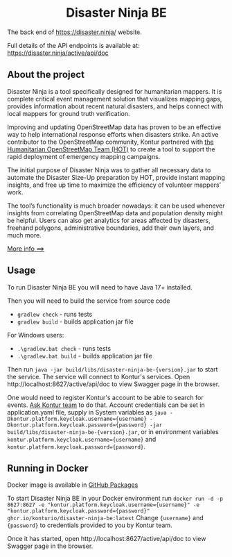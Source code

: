 <h1 align="center">Disaster Ninja BE</h1>

The back end of https://disaster.ninja/ website.

Full details of the API endpoints is available at: https://disaster.ninja/active/api/doc

## About the project

Disaster Ninja is a tool specifically designed for humanitarian mappers. It is complete critical event management solution that visualizes mapping gaps, provides information about recent natural disasters, and helps connect with local mappers for ground truth verification.

Improving and updating OpenStreetMap data has proven to be an effective way to help international response efforts when disasters strike. An active contributor to the OpenStreetMap community, Kontur partnered with [the Humanitarian OpenStreetMap Team (HOT)](https://www.hotosm.org/) to create a tool to support the rapid deployment of emergency mapping campaigns.

The initial purpose of Disaster Ninja was to gather all necessary data to automate the Disaster Size-Up preparation by HOT, provide instant mapping insights, and free up time to maximize the efficiency of volunteer mappers’ work.

The tool’s functionality is much broader nowadays: it can be used whenever insights from correlating OpenStreetMap data and population density might be helpful. Users can also get analytics for areas affected by disasters, freehand polygons, administrative boundaries, add their own layers, and much more.

[More info ==>](https://www.kontur.io/portfolio/disaster-ninja/)


## Usage

To run Disaster Ninja BE you will need to have Java 17+ installed.

Then you will need to build the service from source code
- `gradlew check` - runs tests
- `gradlew build` - builds application jar file

For Windows users:
- `.\gradlew.bat check` - runs tests
- `.\gradlew.bat build` - builds application jar file

Then run `java -jar build/libs/disaster-ninja-be-{version}.jar` to start the service.
The service will connect to Kontur's services. Open http://localhost:8627/active/api/doc to view Swagger page in the browser.

One would need to register Kontur's account to be able to search for events. <a href="https://www.kontur.io/#footer">Ask Kontur team</a> to do that.
Account credentials can be set in application.yaml file, supply in System variables as `java -Dkontur.platform.keycloak.username={username} -Dkontur.platform.keycloak.password={password} -jar build/libs/disaster-ninja-be-{version}.jar`, or in environment variables `kontur.platform.keycloak.username={username}` and `kontur.platform.keycloak.password={password}`.

## Running in Docker

Docker image is available in <a href="https://github.com/konturio/disaster-ninja-be/pkgs/container/disaster-ninja-be">GitHub Packages</a> 

To start Disaster Ninja BE in your Docker environment run `docker run -d -p 8627:8627 -e "kontur.platform.keycloak.username={username}" -e "kontur.platform.keycloak.password={password}" ghcr.io/konturio/disaster-ninja-be:latest` <!--TODO create latest image-->
Change `{username}` and `{password}` to credentials provided to you by Kontur team.

Once it has started, open http://localhost:8627/active/api/doc to view Swagger page in the browser.
